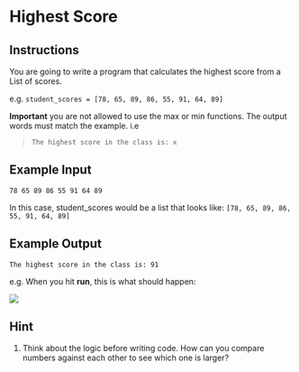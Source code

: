 # Highest Score

## Instructions

You are going to write a program that calculates the highest score from a List of scores. 

e.g. `student_scores = [78, 65, 89, 86, 55, 91, 64, 89]`

**Important** you are not allowed to use the max or min functions. The output words must match the example. i.e 

> `The highest score in the class is: x`

## Example Input 

```
78 65 89 86 55 91 64 89
```

In this case, student_scores would be a list that looks like: `[78, 65, 89, 86, 55, 91, 64, 89]`

## Example Output 

```
The highest score in the class is: 91
```

e.g. When you hit **run**, this is what should happen: 

  
![](https://cdn.fs.teachablecdn.com/DnSPgYNSTgeHRJ3MinHg)
 

## Hint

1. Think about the logic before writing code. How can you compare numbers against each other to see which one is larger?

